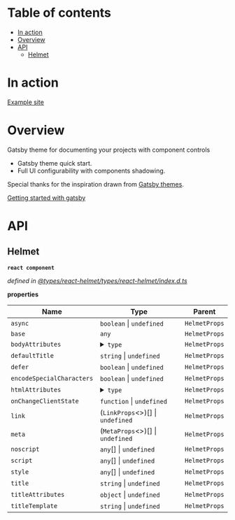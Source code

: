 # Table of contents

-   [In action](#in-action)
-   [Overview](#overview)
-   [API](#api)
    -   [Helmet](#helmet)

# In action

[Example site](https://components-storybook-6-no-docs.netlify.app/?path=/docs-test/components-actioncontainer--overview)

# Overview

Gatsby theme for documenting your projects with component controls

-   Gatsby theme quick start.
-   Full UI configurability with components shadowing.

Special thanks for the inspiration drawn from [Gatsby themes](https://github.com/LekoArts/gatsby-themes).

[Getting started with gatsby](https://component-controls.com/tutorial/getting-started/gatsby)

# API

<api-readme  />

<!-- START-API-README -->

## Helmet

**`react component`**

_defined in [@types/react-helmet/types/react-helmet/index.d.ts](https://github.com/DefinitelyTyped/DefinitelyTyped/tree/master/types/react-helmet/index.d.ts)_

**properties**

| Name                      | Type                                                                                                                                                                                                                                                                                                                                                                                                                                                                                                                                                                                                                                                                                                                                                                                                                                                                                                                                                                                                                                                                                                                                                                                                                                                                                                                                                                                                                                                                                                                                                                                                                                                                                                                                                                                                                                                                                                                                                                                                                                                                                                                                                                                                                                                                                                                                                                                                                                                                                                                                                                                                                                                                                                                                                                                                                                                                                                                                                                                                                                                                                                                                                                                                                                                                                                                                                                                                                                                                                                                                                                                                                                                                                                                                                                                                                                                                                                                                                                                                                                                                                                                                                                                                                                                                                                                                                                                                                                                                                                                                                                                                                                                                                                                                                                                                                                                                                                                                                                                                                                                                                                                                                                                                                                                                                                                                                                                                                                                                                                                                                                                                                                                                                                                                                                                                                                                                                                                                                                                                                                                                                                                                                                                                                                                                                                                                                                                                                                                                                                                                                                                                                                                                                                                                                                                                                                                                                                                                                                                                                                                                                                                                                                                                                                                                                                                                                                                                                                                                                                                                                                                                                                                                                                                                                                                                                                                                                                                                                                                                                                                                                                                                                                                                                                                                                                                                                                                                                                                                                                                                                                                                                                                                                                                                                                                                                                                                                                                                                                                                                                                                                                                                                                                                                                                                                                                                                                                                                                                                                                                                                                                                                                                                                                                                                                                                                                                                                                                                                                                                                                                                                                                                                                                                                                                                                                                                                                                                                                                                                                                                                                                                                                                                                                                                                                                                                                                                                                                                                                                                                                                                                                                                                                                                                                                                                                                                                                                                                                                                                                                                                                                                                                                                                                                                                                                                                                                                                                                                                                                                                                                                                                                                                                                                                                                                                                                                                                                                                                                                                                                                                                                                                                                                                                                                                                                                                                                                                                                                                                                                                                                                                                                                                                                                                                                                                                                                                                                                                                                                                                                                                                                                                                                                                                                                                                                                                                                                                                                                                                                                                                                                                                                                                                                                                                                                                                                                                                                                                                                                                                                                                                                                                                                                                                                                                                                                                                                                                                                                                                                                                                                                                                                                                                                                                                                                                                 | Parent        |
| ------------------------- | ---------------------------------------------------------------------------------------------------------------------------------------------------------------------------------------------------------------------------------------------------------------------------------------------------------------------------------------------------------------------------------------------------------------------------------------------------------------------------------------------------------------------------------------------------------------------------------------------------------------------------------------------------------------------------------------------------------------------------------------------------------------------------------------------------------------------------------------------------------------------------------------------------------------------------------------------------------------------------------------------------------------------------------------------------------------------------------------------------------------------------------------------------------------------------------------------------------------------------------------------------------------------------------------------------------------------------------------------------------------------------------------------------------------------------------------------------------------------------------------------------------------------------------------------------------------------------------------------------------------------------------------------------------------------------------------------------------------------------------------------------------------------------------------------------------------------------------------------------------------------------------------------------------------------------------------------------------------------------------------------------------------------------------------------------------------------------------------------------------------------------------------------------------------------------------------------------------------------------------------------------------------------------------------------------------------------------------------------------------------------------------------------------------------------------------------------------------------------------------------------------------------------------------------------------------------------------------------------------------------------------------------------------------------------------------------------------------------------------------------------------------------------------------------------------------------------------------------------------------------------------------------------------------------------------------------------------------------------------------------------------------------------------------------------------------------------------------------------------------------------------------------------------------------------------------------------------------------------------------------------------------------------------------------------------------------------------------------------------------------------------------------------------------------------------------------------------------------------------------------------------------------------------------------------------------------------------------------------------------------------------------------------------------------------------------------------------------------------------------------------------------------------------------------------------------------------------------------------------------------------------------------------------------------------------------------------------------------------------------------------------------------------------------------------------------------------------------------------------------------------------------------------------------------------------------------------------------------------------------------------------------------------------------------------------------------------------------------------------------------------------------------------------------------------------------------------------------------------------------------------------------------------------------------------------------------------------------------------------------------------------------------------------------------------------------------------------------------------------------------------------------------------------------------------------------------------------------------------------------------------------------------------------------------------------------------------------------------------------------------------------------------------------------------------------------------------------------------------------------------------------------------------------------------------------------------------------------------------------------------------------------------------------------------------------------------------------------------------------------------------------------------------------------------------------------------------------------------------------------------------------------------------------------------------------------------------------------------------------------------------------------------------------------------------------------------------------------------------------------------------------------------------------------------------------------------------------------------------------------------------------------------------------------------------------------------------------------------------------------------------------------------------------------------------------------------------------------------------------------------------------------------------------------------------------------------------------------------------------------------------------------------------------------------------------------------------------------------------------------------------------------------------------------------------------------------------------------------------------------------------------------------------------------------------------------------------------------------------------------------------------------------------------------------------------------------------------------------------------------------------------------------------------------------------------------------------------------------------------------------------------------------------------------------------------------------------------------------------------------------------------------------------------------------------------------------------------------------------------------------------------------------------------------------------------------------------------------------------------------------------------------------------------------------------------------------------------------------------------------------------------------------------------------------------------------------------------------------------------------------------------------------------------------------------------------------------------------------------------------------------------------------------------------------------------------------------------------------------------------------------------------------------------------------------------------------------------------------------------------------------------------------------------------------------------------------------------------------------------------------------------------------------------------------------------------------------------------------------------------------------------------------------------------------------------------------------------------------------------------------------------------------------------------------------------------------------------------------------------------------------------------------------------------------------------------------------------------------------------------------------------------------------------------------------------------------------------------------------------------------------------------------------------------------------------------------------------------------------------------------------------------------------------------------------------------------------------------------------------------------------------------------------------------------------------------------------------------------------------------------------------------------------------------------------------------------------------------------------------------------------------------------------------------------------------------------------------------------------------------------------------------------------------------------------------------------------------------------------------------------------------------------------------------------------------------------------------------------------------------------------------------------------------------------------------------------------------------------------------------------------------------------------------------------------------------------------------------------------------------------------------------------------------------------------------------------------------------------------------------------------------------------------------------------------------------------------------------------------------------------------------------------------------------------------------------------------------------------------------------------------------------------------------------------------------------------------------------------------------------------------------------------------------------------------------------------------------------------------------------------------------------------------------------------------------------------------------------------------------------------------------------------------------------------------------------------------------------------------------------------------------------------------------------------------------------------------------------------------------------------------------------------------------------------------------------------------------------------------------------------------------------------------------------------------------------------------------------------------------------------------------------------------------------------------------------------------------------------------------------------------------------------------------------------------------------------------------------------------------------------------------------------------------------------------------------------------------------------------------------------------------------------------------------------------------------------------------------------------------------------------------------------------------------------------------------------------------------------------------------------------------------------------------------------------------------------------------------------------------------------------------------------------------------------------------------------------------------------------------------------------------------------------------------------------------------------------------------------------------------------------------------------------------------------------------------------------------------------------------------------------------------------------------------------------------------------------------------------------------------------------------------------------------------------------------------------------------------------------------------------------------------------------------------------------------------------------------------------------------------------------------------------------------------------------------------------------------------------------------------------------------------------------------------------------------------------------------------------------------------------------------------------------------------------------------------------------------------------------------------------------------------------------------------------------------------------------------------------------------------------------------------------------------------------------------------------------------------------------------------------------------------------------------------------------------------------------------------------------------------------------------------------------------------------------------------------------------------------------------------------------------------------------------------------------------------------------------------------------------------------------------------------------------------------------------------------------------------------------------------------------------------------------------------------------------------------------------------------------------------------------------------------------------------------------------------------------------------------------------------------------------------------------------------------------------------------------------------------------------------------------------------------------------------------------------------------------------------------------------------------------------------------------------------------------------------------------------------------------------------------------------------------------------------------------------------------------------------------------------------------------------------------------------------------------------------------------------------------------------------------------------------------------------------------------------------------------------------------------------------------------------------------------------------------------------------------------------------------------------------------------------------------------------------------------------------------------------------------------------------------------------------------------------------------------------------------------------------------------------------------------------------------------------------------------------------------------------------------------------------------------------------------------------------------------------------------------------------------------------------------------------------------------------------------------------- | ------------- |
| `async`                   | `boolean` \| `undefined`                                                                                                                                                                                                                                                                                                                                                                                                                                                                                                                                                                                                                                                                                                                                                                                                                                                                                                                                                                                                                                                                                                                                                                                                                                                                                                                                                                                                                                                                                                                                                                                                                                                                                                                                                                                                                                                                                                                                                                                                                                                                                                                                                                                                                                                                                                                                                                                                                                                                                                                                                                                                                                                                                                                                                                                                                                                                                                                                                                                                                                                                                                                                                                                                                                                                                                                                                                                                                                                                                                                                                                                                                                                                                                                                                                                                                                                                                                                                                                                                                                                                                                                                                                                                                                                                                                                                                                                                                                                                                                                                                                                                                                                                                                                                                                                                                                                                                                                                                                                                                                                                                                                                                                                                                                                                                                                                                                                                                                                                                                                                                                                                                                                                                                                                                                                                                                                                                                                                                                                                                                                                                                                                                                                                                                                                                                                                                                                                                                                                                                                                                                                                                                                                                                                                                                                                                                                                                                                                                                                                                                                                                                                                                                                                                                                                                                                                                                                                                                                                                                                                                                                                                                                                                                                                                                                                                                                                                                                                                                                                                                                                                                                                                                                                                                                                                                                                                                                                                                                                                                                                                                                                                                                                                                                                                                                                                                                                                                                                                                                                                                                                                                                                                                                                                                                                                                                                                                                                                                                                                                                                                                                                                                                                                                                                                                                                                                                                                                                                                                                                                                                                                                                                                                                                                                                                                                                                                                                                                                                                                                                                                                                                                                                                                                                                                                                                                                                                                                                                                                                                                                                                                                                                                                                                                                                                                                                                                                                                                                                                                                                                                                                                                                                                                                                                                                                                                                                                                                                                                                                                                                                                                                                                                                                                                                                                                                                                                                                                                                                                                                                                                                                                                                                                                                                                                                                                                                                                                                                                                                                                                                                                                                                                                                                                                                                                                                                                                                                                                                                                                                                                                                                                                                                                                                                                                                                                                                                                                                                                                                                                                                                                                                                                                                                                                                                                                                                                                                                                                                                                                                                                                                                                                                                                                                                                                                                                                                                                                                                                                                                                                                                                                                                                                                                                                                                                             | `HelmetProps` |
| `base`                    | `any`                                                                                                                                                                                                                                                                                                                                                                                                                                                                                                                                                                                                                                                                                                                                                                                                                                                                                                                                                                                                                                                                                                                                                                                                                                                                                                                                                                                                                                                                                                                                                                                                                                                                                                                                                                                                                                                                                                                                                                                                                                                                                                                                                                                                                                                                                                                                                                                                                                                                                                                                                                                                                                                                                                                                                                                                                                                                                                                                                                                                                                                                                                                                                                                                                                                                                                                                                                                                                                                                                                                                                                                                                                                                                                                                                                                                                                                                                                                                                                                                                                                                                                                                                                                                                                                                                                                                                                                                                                                                                                                                                                                                                                                                                                                                                                                                                                                                                                                                                                                                                                                                                                                                                                                                                                                                                                                                                                                                                                                                                                                                                                                                                                                                                                                                                                                                                                                                                                                                                                                                                                                                                                                                                                                                                                                                                                                                                                                                                                                                                                                                                                                                                                                                                                                                                                                                                                                                                                                                                                                                                                                                                                                                                                                                                                                                                                                                                                                                                                                                                                                                                                                                                                                                                                                                                                                                                                                                                                                                                                                                                                                                                                                                                                                                                                                                                                                                                                                                                                                                                                                                                                                                                                                                                                                                                                                                                                                                                                                                                                                                                                                                                                                                                                                                                                                                                                                                                                                                                                                                                                                                                                                                                                                                                                                                                                                                                                                                                                                                                                                                                                                                                                                                                                                                                                                                                                                                                                                                                                                                                                                                                                                                                                                                                                                                                                                                                                                                                                                                                                                                                                                                                                                                                                                                                                                                                                                                                                                                                                                                                                                                                                                                                                                                                                                                                                                                                                                                                                                                                                                                                                                                                                                                                                                                                                                                                                                                                                                                                                                                                                                                                                                                                                                                                                                                                                                                                                                                                                                                                                                                                                                                                                                                                                                                                                                                                                                                                                                                                                                                                                                                                                                                                                                                                                                                                                                                                                                                                                                                                                                                                                                                                                                                                                                                                                                                                                                                                                                                                                                                                                                                                                                                                                                                                                                                                                                                                                                                                                                                                                                                                                                                                                                                                                                                                                                                                                | `HelmetProps` |
| `bodyAttributes`          | <details><summary>`type`</summary><blockquote>`ref`: `LegacyRef` \| `undefined`<br />`key`: `Key` \| `null` \| `undefined`<br />`defaultChecked`: `boolean` \| `undefined`<br />`defaultValue`: `string` \| `number` \| `ReadonlyArray`&lt;`string`> \| `undefined`<br />`suppressContentEditableWarning`: `boolean` \| `undefined`<br />`suppressHydrationWarning`: `boolean` \| `undefined`<br />`accessKey`: `string` \| `undefined`<br />`className`: `string` \| `undefined`<br />`contentEditable`: `Booleanish` \| `"inherit"` \| `undefined`<br />`contextMenu`: `string` \| `undefined`<br />`dir`: `string` \| `undefined`<br />`draggable`: `Booleanish` \| `undefined`<br />`hidden`: `boolean` \| `undefined`<br />`id`: `string` \| `undefined`<br />`lang`: `string` \| `undefined`<br />`placeholder`: `string` \| `undefined`<br />`slot`: `string` \| `undefined`<br />`spellCheck`: `Booleanish` \| `undefined`<br />`style`: `CSSProperties` \| `undefined`<br />`tabIndex`: `number` \| `undefined`<br />`title`: `string` \| `undefined`<br />`translate`: `"yes"` \| `"no"` \| `undefined`<br />`radioGroup`: `string` \| `undefined`<br />`role`: `AriaRole` \| `undefined`<br />`about`: `string` \| `undefined`<br />`datatype`: `string` \| `undefined`<br />`inlist`: `any`<br />`prefix`: `string` \| `undefined`<br />`property`: `string` \| `undefined`<br />`resource`: `string` \| `undefined`<br />`typeof`: `string` \| `undefined`<br />`vocab`: `string` \| `undefined`<br />`autoCapitalize`: `string` \| `undefined`<br />`autoCorrect`: `string` \| `undefined`<br />`autoSave`: `string` \| `undefined`<br />`color`: `string` \| `undefined`<br />`itemProp`: `string` \| `undefined`<br />`itemScope`: `boolean` \| `undefined`<br />`itemType`: `string` \| `undefined`<br />`itemID`: `string` \| `undefined`<br />`itemRef`: `string` \| `undefined`<br />`results`: `number` \| `undefined`<br />`security`: `string` \| `undefined`<br />`unselectable`: `"on"` \| `"off"` \| `undefined`<br />`inputMode`: `"none"` \| `"text"` \| `"tel"` \| `"url"` \| `"email"` \| `"numeric"` \| `"decimal"` \| `"search"` \| `undefined`<br />`is`: `string` \| `undefined`<br />`aria-activedescendant`: `string` \| `undefined`<br />`aria-atomic`: `Booleanish` \| `undefined`<br />`aria-autocomplete`: `"none"` \| `"inline"` \| `"list"` \| `"both"` \| `undefined`<br />`aria-busy`: `Booleanish` \| `undefined`<br />`aria-checked`: `boolean` \| `"false"` \| `"mixed"` \| `"true"` \| `undefined`<br />`aria-colcount`: `number` \| `undefined`<br />`aria-colindex`: `number` \| `undefined`<br />`aria-colspan`: `number` \| `undefined`<br />`aria-controls`: `string` \| `undefined`<br />`aria-current`: `boolean` \| `"false"` \| `"true"` \| `"page"` \| `"step"` \| `"location"` \| `"date"` \| `"time"` \| `undefined`<br />`aria-describedby`: `string` \| `undefined`<br />`aria-details`: `string` \| `undefined`<br />`aria-disabled`: `Booleanish` \| `undefined`<br />`aria-dropeffect`: `"none"` \| `"copy"` \| `"execute"` \| `"link"` \| `"move"` \| `"popup"` \| `undefined`<br />`aria-errormessage`: `string` \| `undefined`<br />`aria-expanded`: `Booleanish` \| `undefined`<br />`aria-flowto`: `string` \| `undefined`<br />`aria-grabbed`: `Booleanish` \| `undefined`<br />`aria-haspopup`: `boolean` \| `"false"` \| `"true"` \| `"menu"` \| `"listbox"` \| `"tree"` \| `"grid"` \| `"dialog"` \| `undefined`<br />`aria-hidden`: `Booleanish` \| `undefined`<br />`aria-invalid`: `boolean` \| `"false"` \| `"true"` \| `"grammar"` \| `"spelling"` \| `undefined`<br />`aria-keyshortcuts`: `string` \| `undefined`<br />`aria-label`: `string` \| `undefined`<br />`aria-labelledby`: `string` \| `undefined`<br />`aria-level`: `number` \| `undefined`<br />`aria-live`: `"off"` \| `"assertive"` \| `"polite"` \| `undefined`<br />`aria-modal`: `Booleanish` \| `undefined`<br />`aria-multiline`: `Booleanish` \| `undefined`<br />`aria-multiselectable`: `Booleanish` \| `undefined`<br />`aria-orientation`: `"horizontal"` \| `"vertical"` \| `undefined`<br />`aria-owns`: `string` \| `undefined`<br />`aria-placeholder`: `string` \| `undefined`<br />`aria-posinset`: `number` \| `undefined`<br />`aria-pressed`: `boolean` \| `"false"` \| `"mixed"` \| `"true"` \| `undefined`<br />`aria-readonly`: `Booleanish` \| `undefined`<br />`aria-relevant`: `"additions"` \| `"additions removals"` \| `"additions text"` \| `"all"` \| `"removals"` \| `"removals additions"` \| `"removals text"` \| `"text"` \| `"text additions"` \| `"text removals"` \| `undefined`<br />`aria-required`: `Booleanish` \| `undefined`<br />`aria-roledescription`: `string` \| `undefined`<br />`aria-rowcount`: `number` \| `undefined`<br />`aria-rowindex`: `number` \| `undefined`<br />`aria-rowspan`: `number` \| `undefined`<br />`aria-selected`: `Booleanish` \| `undefined`<br />`aria-setsize`: `number` \| `undefined`<br />`aria-sort`: `"none"` \| `"ascending"` \| `"descending"` \| `"other"` \| `undefined`<br />`aria-valuemax`: `number` \| `undefined`<br />`aria-valuemin`: `number` \| `undefined`<br />`aria-valuenow`: `number` \| `undefined`<br />`aria-valuetext`: `string` \| `undefined`<br />`children`: `ReactNode` \| `undefined`<br />`dangerouslySetInnerHTML`: `type` \| `undefined`<br />`onCopy`: `ClipboardEventHandler` \| `undefined`<br />`onCopyCapture`: `ClipboardEventHandler` \| `undefined`<br />`onCut`: `ClipboardEventHandler` \| `undefined`<br />`onCutCapture`: `ClipboardEventHandler` \| `undefined`<br />`onPaste`: `ClipboardEventHandler` \| `undefined`<br />`onPasteCapture`: `ClipboardEventHandler` \| `undefined`<br />`onCompositionEnd`: `CompositionEventHandler` \| `undefined`<br />`onCompositionEndCapture`: `CompositionEventHandler` \| `undefined`<br />`onCompositionStart`: `CompositionEventHandler` \| `undefined`<br />`onCompositionStartCapture`: `CompositionEventHandler` \| `undefined`<br />`onCompositionUpdate`: `CompositionEventHandler` \| `undefined`<br />`onCompositionUpdateCapture`: `CompositionEventHandler` \| `undefined`<br />`onFocus`: `FocusEventHandler` \| `undefined`<br />`onFocusCapture`: `FocusEventHandler` \| `undefined`<br />`onBlur`: `FocusEventHandler` \| `undefined`<br />`onBlurCapture`: `FocusEventHandler` \| `undefined`<br />`onChange`: `FormEventHandler` \| `undefined`<br />`onChangeCapture`: `FormEventHandler` \| `undefined`<br />`onBeforeInput`: `FormEventHandler` \| `undefined`<br />`onBeforeInputCapture`: `FormEventHandler` \| `undefined`<br />`onInput`: `FormEventHandler` \| `undefined`<br />`onInputCapture`: `FormEventHandler` \| `undefined`<br />`onReset`: `FormEventHandler` \| `undefined`<br />`onResetCapture`: `FormEventHandler` \| `undefined`<br />`onSubmit`: `FormEventHandler` \| `undefined`<br />`onSubmitCapture`: `FormEventHandler` \| `undefined`<br />`onInvalid`: `FormEventHandler` \| `undefined`<br />`onInvalidCapture`: `FormEventHandler` \| `undefined`<br />`onLoad`: `ReactEventHandler` \| `undefined`<br />`onLoadCapture`: `ReactEventHandler` \| `undefined`<br />`onError`: `ReactEventHandler` \| `undefined`<br />`onErrorCapture`: `ReactEventHandler` \| `undefined`<br />`onKeyDown`: `KeyboardEventHandler` \| `undefined`<br />`onKeyDownCapture`: `KeyboardEventHandler` \| `undefined`<br />`onKeyPress`: `KeyboardEventHandler` \| `undefined`<br />`onKeyPressCapture`: `KeyboardEventHandler` \| `undefined`<br />`onKeyUp`: `KeyboardEventHandler` \| `undefined`<br />`onKeyUpCapture`: `KeyboardEventHandler` \| `undefined`<br />`onAbort`: `ReactEventHandler` \| `undefined`<br />`onAbortCapture`: `ReactEventHandler` \| `undefined`<br />`onCanPlay`: `ReactEventHandler` \| `undefined`<br />`onCanPlayCapture`: `ReactEventHandler` \| `undefined`<br />`onCanPlayThrough`: `ReactEventHandler` \| `undefined`<br />`onCanPlayThroughCapture`: `ReactEventHandler` \| `undefined`<br />`onDurationChange`: `ReactEventHandler` \| `undefined`<br />`onDurationChangeCapture`: `ReactEventHandler` \| `undefined`<br />`onEmptied`: `ReactEventHandler` \| `undefined`<br />`onEmptiedCapture`: `ReactEventHandler` \| `undefined`<br />`onEncrypted`: `ReactEventHandler` \| `undefined`<br />`onEncryptedCapture`: `ReactEventHandler` \| `undefined`<br />`onEnded`: `ReactEventHandler` \| `undefined`<br />`onEndedCapture`: `ReactEventHandler` \| `undefined`<br />`onLoadedData`: `ReactEventHandler` \| `undefined`<br />`onLoadedDataCapture`: `ReactEventHandler` \| `undefined`<br />`onLoadedMetadata`: `ReactEventHandler` \| `undefined`<br />`onLoadedMetadataCapture`: `ReactEventHandler` \| `undefined`<br />`onLoadStart`: `ReactEventHandler` \| `undefined`<br />`onLoadStartCapture`: `ReactEventHandler` \| `undefined`<br />`onPause`: `ReactEventHandler` \| `undefined`<br />`onPauseCapture`: `ReactEventHandler` \| `undefined`<br />`onPlay`: `ReactEventHandler` \| `undefined`<br />`onPlayCapture`: `ReactEventHandler` \| `undefined`<br />`onPlaying`: `ReactEventHandler` \| `undefined`<br />`onPlayingCapture`: `ReactEventHandler` \| `undefined`<br />`onProgress`: `ReactEventHandler` \| `undefined`<br />`onProgressCapture`: `ReactEventHandler` \| `undefined`<br />`onRateChange`: `ReactEventHandler` \| `undefined`<br />`onRateChangeCapture`: `ReactEventHandler` \| `undefined`<br />`onSeeked`: `ReactEventHandler` \| `undefined`<br />`onSeekedCapture`: `ReactEventHandler` \| `undefined`<br />`onSeeking`: `ReactEventHandler` \| `undefined`<br />`onSeekingCapture`: `ReactEventHandler` \| `undefined`<br />`onStalled`: `ReactEventHandler` \| `undefined`<br />`onStalledCapture`: `ReactEventHandler` \| `undefined`<br />`onSuspend`: `ReactEventHandler` \| `undefined`<br />`onSuspendCapture`: `ReactEventHandler` \| `undefined`<br />`onTimeUpdate`: `ReactEventHandler` \| `undefined`<br />`onTimeUpdateCapture`: `ReactEventHandler` \| `undefined`<br />`onVolumeChange`: `ReactEventHandler` \| `undefined`<br />`onVolumeChangeCapture`: `ReactEventHandler` \| `undefined`<br />`onWaiting`: `ReactEventHandler` \| `undefined`<br />`onWaitingCapture`: `ReactEventHandler` \| `undefined`<br />`onAuxClick`: `MouseEventHandler` \| `undefined`<br />`onAuxClickCapture`: `MouseEventHandler` \| `undefined`<br />`onClick`: `MouseEventHandler` \| `undefined`<br />`onClickCapture`: `MouseEventHandler` \| `undefined`<br />`onContextMenu`: `MouseEventHandler` \| `undefined`<br />`onContextMenuCapture`: `MouseEventHandler` \| `undefined`<br />`onDoubleClick`: `MouseEventHandler` \| `undefined`<br />`onDoubleClickCapture`: `MouseEventHandler` \| `undefined`<br />`onDrag`: `DragEventHandler` \| `undefined`<br />`onDragCapture`: `DragEventHandler` \| `undefined`<br />`onDragEnd`: `DragEventHandler` \| `undefined`<br />`onDragEndCapture`: `DragEventHandler` \| `undefined`<br />`onDragEnter`: `DragEventHandler` \| `undefined`<br />`onDragEnterCapture`: `DragEventHandler` \| `undefined`<br />`onDragExit`: `DragEventHandler` \| `undefined`<br />`onDragExitCapture`: `DragEventHandler` \| `undefined`<br />`onDragLeave`: `DragEventHandler` \| `undefined`<br />`onDragLeaveCapture`: `DragEventHandler` \| `undefined`<br />`onDragOver`: `DragEventHandler` \| `undefined`<br />`onDragOverCapture`: `DragEventHandler` \| `undefined`<br />`onDragStart`: `DragEventHandler` \| `undefined`<br />`onDragStartCapture`: `DragEventHandler` \| `undefined`<br />`onDrop`: `DragEventHandler` \| `undefined`<br />`onDropCapture`: `DragEventHandler` \| `undefined`<br />`onMouseDown`: `MouseEventHandler` \| `undefined`<br />`onMouseDownCapture`: `MouseEventHandler` \| `undefined`<br />`onMouseEnter`: `MouseEventHandler` \| `undefined`<br />`onMouseLeave`: `MouseEventHandler` \| `undefined`<br />`onMouseMove`: `MouseEventHandler` \| `undefined`<br />`onMouseMoveCapture`: `MouseEventHandler` \| `undefined`<br />`onMouseOut`: `MouseEventHandler` \| `undefined`<br />`onMouseOutCapture`: `MouseEventHandler` \| `undefined`<br />`onMouseOver`: `MouseEventHandler` \| `undefined`<br />`onMouseOverCapture`: `MouseEventHandler` \| `undefined`<br />`onMouseUp`: `MouseEventHandler` \| `undefined`<br />`onMouseUpCapture`: `MouseEventHandler` \| `undefined`<br />`onSelect`: `ReactEventHandler` \| `undefined`<br />`onSelectCapture`: `ReactEventHandler` \| `undefined`<br />`onTouchCancel`: `TouchEventHandler` \| `undefined`<br />`onTouchCancelCapture`: `TouchEventHandler` \| `undefined`<br />`onTouchEnd`: `TouchEventHandler` \| `undefined`<br />`onTouchEndCapture`: `TouchEventHandler` \| `undefined`<br />`onTouchMove`: `TouchEventHandler` \| `undefined`<br />`onTouchMoveCapture`: `TouchEventHandler` \| `undefined`<br />`onTouchStart`: `TouchEventHandler` \| `undefined`<br />`onTouchStartCapture`: `TouchEventHandler` \| `undefined`<br />`onPointerDown`: `PointerEventHandler` \| `undefined`<br />`onPointerDownCapture`: `PointerEventHandler` \| `undefined`<br />`onPointerMove`: `PointerEventHandler` \| `undefined`<br />`onPointerMoveCapture`: `PointerEventHandler` \| `undefined`<br />`onPointerUp`: `PointerEventHandler` \| `undefined`<br />`onPointerUpCapture`: `PointerEventHandler` \| `undefined`<br />`onPointerCancel`: `PointerEventHandler` \| `undefined`<br />`onPointerCancelCapture`: `PointerEventHandler` \| `undefined`<br />`onPointerEnter`: `PointerEventHandler` \| `undefined`<br />`onPointerEnterCapture`: `PointerEventHandler` \| `undefined`<br />`onPointerLeave`: `PointerEventHandler` \| `undefined`<br />`onPointerLeaveCapture`: `PointerEventHandler` \| `undefined`<br />`onPointerOver`: `PointerEventHandler` \| `undefined`<br />`onPointerOverCapture`: `PointerEventHandler` \| `undefined`<br />`onPointerOut`: `PointerEventHandler` \| `undefined`<br />`onPointerOutCapture`: `PointerEventHandler` \| `undefined`<br />`onGotPointerCapture`: `PointerEventHandler` \| `undefined`<br />`onGotPointerCaptureCapture`: `PointerEventHandler` \| `undefined`<br />`onLostPointerCapture`: `PointerEventHandler` \| `undefined`<br />`onLostPointerCaptureCapture`: `PointerEventHandler` \| `undefined`<br />`onScroll`: `UIEventHandler` \| `undefined`<br />`onScrollCapture`: `UIEventHandler` \| `undefined`<br />`onWheel`: `WheelEventHandler` \| `undefined`<br />`onWheelCapture`: `WheelEventHandler` \| `undefined`<br />`onAnimationStart`: `AnimationEventHandler` \| `undefined`<br />`onAnimationStartCapture`: `AnimationEventHandler` \| `undefined`<br />`onAnimationEnd`: `AnimationEventHandler` \| `undefined`<br />`onAnimationEndCapture`: `AnimationEventHandler` \| `undefined`<br />`onAnimationIteration`: `AnimationEventHandler` \| `undefined`<br />`onAnimationIterationCapture`: `AnimationEventHandler` \| `undefined`<br />`onTransitionEnd`: `TransitionEventHandler` \| `undefined`<br />`onTransitionEndCapture`: `TransitionEventHandler` \| `undefined`</blockquote></details>                                          | `HelmetProps` |
| `defaultTitle`            | `string` \| `undefined`                                                                                                                                                                                                                                                                                                                                                                                                                                                                                                                                                                                                                                                                                                                                                                                                                                                                                                                                                                                                                                                                                                                                                                                                                                                                                                                                                                                                                                                                                                                                                                                                                                                                                                                                                                                                                                                                                                                                                                                                                                                                                                                                                                                                                                                                                                                                                                                                                                                                                                                                                                                                                                                                                                                                                                                                                                                                                                                                                                                                                                                                                                                                                                                                                                                                                                                                                                                                                                                                                                                                                                                                                                                                                                                                                                                                                                                                                                                                                                                                                                                                                                                                                                                                                                                                                                                                                                                                                                                                                                                                                                                                                                                                                                                                                                                                                                                                                                                                                                                                                                                                                                                                                                                                                                                                                                                                                                                                                                                                                                                                                                                                                                                                                                                                                                                                                                                                                                                                                                                                                                                                                                                                                                                                                                                                                                                                                                                                                                                                                                                                                                                                                                                                                                                                                                                                                                                                                                                                                                                                                                                                                                                                                                                                                                                                                                                                                                                                                                                                                                                                                                                                                                                                                                                                                                                                                                                                                                                                                                                                                                                                                                                                                                                                                                                                                                                                                                                                                                                                                                                                                                                                                                                                                                                                                                                                                                                                                                                                                                                                                                                                                                                                                                                                                                                                                                                                                                                                                                                                                                                                                                                                                                                                                                                                                                                                                                                                                                                                                                                                                                                                                                                                                                                                                                                                                                                                                                                                                                                                                                                                                                                                                                                                                                                                                                                                                                                                                                                                                                                                                                                                                                                                                                                                                                                                                                                                                                                                                                                                                                                                                                                                                                                                                                                                                                                                                                                                                                                                                                                                                                                                                                                                                                                                                                                                                                                                                                                                                                                                                                                                                                                                                                                                                                                                                                                                                                                                                                                                                                                                                                                                                                                                                                                                                                                                                                                                                                                                                                                                                                                                                                                                                                                                                                                                                                                                                                                                                                                                                                                                                                                                                                                                                                                                                                                                                                                                                                                                                                                                                                                                                                                                                                                                                                                                                                                                                                                                                                                                                                                                                                                                                                                                                                                                                                                                              | `HelmetProps` |
| `defer`                   | `boolean` \| `undefined`                                                                                                                                                                                                                                                                                                                                                                                                                                                                                                                                                                                                                                                                                                                                                                                                                                                                                                                                                                                                                                                                                                                                                                                                                                                                                                                                                                                                                                                                                                                                                                                                                                                                                                                                                                                                                                                                                                                                                                                                                                                                                                                                                                                                                                                                                                                                                                                                                                                                                                                                                                                                                                                                                                                                                                                                                                                                                                                                                                                                                                                                                                                                                                                                                                                                                                                                                                                                                                                                                                                                                                                                                                                                                                                                                                                                                                                                                                                                                                                                                                                                                                                                                                                                                                                                                                                                                                                                                                                                                                                                                                                                                                                                                                                                                                                                                                                                                                                                                                                                                                                                                                                                                                                                                                                                                                                                                                                                                                                                                                                                                                                                                                                                                                                                                                                                                                                                                                                                                                                                                                                                                                                                                                                                                                                                                                                                                                                                                                                                                                                                                                                                                                                                                                                                                                                                                                                                                                                                                                                                                                                                                                                                                                                                                                                                                                                                                                                                                                                                                                                                                                                                                                                                                                                                                                                                                                                                                                                                                                                                                                                                                                                                                                                                                                                                                                                                                                                                                                                                                                                                                                                                                                                                                                                                                                                                                                                                                                                                                                                                                                                                                                                                                                                                                                                                                                                                                                                                                                                                                                                                                                                                                                                                                                                                                                                                                                                                                                                                                                                                                                                                                                                                                                                                                                                                                                                                                                                                                                                                                                                                                                                                                                                                                                                                                                                                                                                                                                                                                                                                                                                                                                                                                                                                                                                                                                                                                                                                                                                                                                                                                                                                                                                                                                                                                                                                                                                                                                                                                                                                                                                                                                                                                                                                                                                                                                                                                                                                                                                                                                                                                                                                                                                                                                                                                                                                                                                                                                                                                                                                                                                                                                                                                                                                                                                                                                                                                                                                                                                                                                                                                                                                                                                                                                                                                                                                                                                                                                                                                                                                                                                                                                                                                                                                                                                                                                                                                                                                                                                                                                                                                                                                                                                                                                                                                                                                                                                                                                                                                                                                                                                                                                                                                                                                                                                                             | `HelmetProps` |
| `encodeSpecialCharacters` | `boolean` \| `undefined`                                                                                                                                                                                                                                                                                                                                                                                                                                                                                                                                                                                                                                                                                                                                                                                                                                                                                                                                                                                                                                                                                                                                                                                                                                                                                                                                                                                                                                                                                                                                                                                                                                                                                                                                                                                                                                                                                                                                                                                                                                                                                                                                                                                                                                                                                                                                                                                                                                                                                                                                                                                                                                                                                                                                                                                                                                                                                                                                                                                                                                                                                                                                                                                                                                                                                                                                                                                                                                                                                                                                                                                                                                                                                                                                                                                                                                                                                                                                                                                                                                                                                                                                                                                                                                                                                                                                                                                                                                                                                                                                                                                                                                                                                                                                                                                                                                                                                                                                                                                                                                                                                                                                                                                                                                                                                                                                                                                                                                                                                                                                                                                                                                                                                                                                                                                                                                                                                                                                                                                                                                                                                                                                                                                                                                                                                                                                                                                                                                                                                                                                                                                                                                                                                                                                                                                                                                                                                                                                                                                                                                                                                                                                                                                                                                                                                                                                                                                                                                                                                                                                                                                                                                                                                                                                                                                                                                                                                                                                                                                                                                                                                                                                                                                                                                                                                                                                                                                                                                                                                                                                                                                                                                                                                                                                                                                                                                                                                                                                                                                                                                                                                                                                                                                                                                                                                                                                                                                                                                                                                                                                                                                                                                                                                                                                                                                                                                                                                                                                                                                                                                                                                                                                                                                                                                                                                                                                                                                                                                                                                                                                                                                                                                                                                                                                                                                                                                                                                                                                                                                                                                                                                                                                                                                                                                                                                                                                                                                                                                                                                                                                                                                                                                                                                                                                                                                                                                                                                                                                                                                                                                                                                                                                                                                                                                                                                                                                                                                                                                                                                                                                                                                                                                                                                                                                                                                                                                                                                                                                                                                                                                                                                                                                                                                                                                                                                                                                                                                                                                                                                                                                                                                                                                                                                                                                                                                                                                                                                                                                                                                                                                                                                                                                                                                                                                                                                                                                                                                                                                                                                                                                                                                                                                                                                                                                                                                                                                                                                                                                                                                                                                                                                                                                                                                                                                                                             | `HelmetProps` |
| `htmlAttributes`          | <details><summary>`type`</summary><blockquote>`ref`: `LegacyRef` \| `undefined`<br />`key`: `Key` \| `null` \| `undefined`<br />`manifest`: `string` \| `undefined`<br />`defaultChecked`: `boolean` \| `undefined`<br />`defaultValue`: `string` \| `number` \| `ReadonlyArray`&lt;`string`> \| `undefined`<br />`suppressContentEditableWarning`: `boolean` \| `undefined`<br />`suppressHydrationWarning`: `boolean` \| `undefined`<br />`accessKey`: `string` \| `undefined`<br />`className`: `string` \| `undefined`<br />`contentEditable`: `Booleanish` \| `"inherit"` \| `undefined`<br />`contextMenu`: `string` \| `undefined`<br />`dir`: `string` \| `undefined`<br />`draggable`: `Booleanish` \| `undefined`<br />`hidden`: `boolean` \| `undefined`<br />`id`: `string` \| `undefined`<br />`lang`: `string` \| `undefined`<br />`placeholder`: `string` \| `undefined`<br />`slot`: `string` \| `undefined`<br />`spellCheck`: `Booleanish` \| `undefined`<br />`style`: `CSSProperties` \| `undefined`<br />`tabIndex`: `number` \| `undefined`<br />`title`: `string` \| `undefined`<br />`translate`: `"yes"` \| `"no"` \| `undefined`<br />`radioGroup`: `string` \| `undefined`<br />`role`: `AriaRole` \| `undefined`<br />`about`: `string` \| `undefined`<br />`datatype`: `string` \| `undefined`<br />`inlist`: `any`<br />`prefix`: `string` \| `undefined`<br />`property`: `string` \| `undefined`<br />`resource`: `string` \| `undefined`<br />`typeof`: `string` \| `undefined`<br />`vocab`: `string` \| `undefined`<br />`autoCapitalize`: `string` \| `undefined`<br />`autoCorrect`: `string` \| `undefined`<br />`autoSave`: `string` \| `undefined`<br />`color`: `string` \| `undefined`<br />`itemProp`: `string` \| `undefined`<br />`itemScope`: `boolean` \| `undefined`<br />`itemType`: `string` \| `undefined`<br />`itemID`: `string` \| `undefined`<br />`itemRef`: `string` \| `undefined`<br />`results`: `number` \| `undefined`<br />`security`: `string` \| `undefined`<br />`unselectable`: `"on"` \| `"off"` \| `undefined`<br />`inputMode`: `"none"` \| `"text"` \| `"tel"` \| `"url"` \| `"email"` \| `"numeric"` \| `"decimal"` \| `"search"` \| `undefined`<br />`is`: `string` \| `undefined`<br />`aria-activedescendant`: `string` \| `undefined`<br />`aria-atomic`: `Booleanish` \| `undefined`<br />`aria-autocomplete`: `"none"` \| `"inline"` \| `"list"` \| `"both"` \| `undefined`<br />`aria-busy`: `Booleanish` \| `undefined`<br />`aria-checked`: `boolean` \| `"false"` \| `"mixed"` \| `"true"` \| `undefined`<br />`aria-colcount`: `number` \| `undefined`<br />`aria-colindex`: `number` \| `undefined`<br />`aria-colspan`: `number` \| `undefined`<br />`aria-controls`: `string` \| `undefined`<br />`aria-current`: `boolean` \| `"false"` \| `"true"` \| `"page"` \| `"step"` \| `"location"` \| `"date"` \| `"time"` \| `undefined`<br />`aria-describedby`: `string` \| `undefined`<br />`aria-details`: `string` \| `undefined`<br />`aria-disabled`: `Booleanish` \| `undefined`<br />`aria-dropeffect`: `"none"` \| `"copy"` \| `"execute"` \| `"link"` \| `"move"` \| `"popup"` \| `undefined`<br />`aria-errormessage`: `string` \| `undefined`<br />`aria-expanded`: `Booleanish` \| `undefined`<br />`aria-flowto`: `string` \| `undefined`<br />`aria-grabbed`: `Booleanish` \| `undefined`<br />`aria-haspopup`: `boolean` \| `"false"` \| `"true"` \| `"menu"` \| `"listbox"` \| `"tree"` \| `"grid"` \| `"dialog"` \| `undefined`<br />`aria-hidden`: `Booleanish` \| `undefined`<br />`aria-invalid`: `boolean` \| `"false"` \| `"true"` \| `"grammar"` \| `"spelling"` \| `undefined`<br />`aria-keyshortcuts`: `string` \| `undefined`<br />`aria-label`: `string` \| `undefined`<br />`aria-labelledby`: `string` \| `undefined`<br />`aria-level`: `number` \| `undefined`<br />`aria-live`: `"off"` \| `"assertive"` \| `"polite"` \| `undefined`<br />`aria-modal`: `Booleanish` \| `undefined`<br />`aria-multiline`: `Booleanish` \| `undefined`<br />`aria-multiselectable`: `Booleanish` \| `undefined`<br />`aria-orientation`: `"horizontal"` \| `"vertical"` \| `undefined`<br />`aria-owns`: `string` \| `undefined`<br />`aria-placeholder`: `string` \| `undefined`<br />`aria-posinset`: `number` \| `undefined`<br />`aria-pressed`: `boolean` \| `"false"` \| `"mixed"` \| `"true"` \| `undefined`<br />`aria-readonly`: `Booleanish` \| `undefined`<br />`aria-relevant`: `"additions"` \| `"additions removals"` \| `"additions text"` \| `"all"` \| `"removals"` \| `"removals additions"` \| `"removals text"` \| `"text"` \| `"text additions"` \| `"text removals"` \| `undefined`<br />`aria-required`: `Booleanish` \| `undefined`<br />`aria-roledescription`: `string` \| `undefined`<br />`aria-rowcount`: `number` \| `undefined`<br />`aria-rowindex`: `number` \| `undefined`<br />`aria-rowspan`: `number` \| `undefined`<br />`aria-selected`: `Booleanish` \| `undefined`<br />`aria-setsize`: `number` \| `undefined`<br />`aria-sort`: `"none"` \| `"ascending"` \| `"descending"` \| `"other"` \| `undefined`<br />`aria-valuemax`: `number` \| `undefined`<br />`aria-valuemin`: `number` \| `undefined`<br />`aria-valuenow`: `number` \| `undefined`<br />`aria-valuetext`: `string` \| `undefined`<br />`children`: `ReactNode` \| `undefined`<br />`dangerouslySetInnerHTML`: `type` \| `undefined`<br />`onCopy`: `ClipboardEventHandler` \| `undefined`<br />`onCopyCapture`: `ClipboardEventHandler` \| `undefined`<br />`onCut`: `ClipboardEventHandler` \| `undefined`<br />`onCutCapture`: `ClipboardEventHandler` \| `undefined`<br />`onPaste`: `ClipboardEventHandler` \| `undefined`<br />`onPasteCapture`: `ClipboardEventHandler` \| `undefined`<br />`onCompositionEnd`: `CompositionEventHandler` \| `undefined`<br />`onCompositionEndCapture`: `CompositionEventHandler` \| `undefined`<br />`onCompositionStart`: `CompositionEventHandler` \| `undefined`<br />`onCompositionStartCapture`: `CompositionEventHandler` \| `undefined`<br />`onCompositionUpdate`: `CompositionEventHandler` \| `undefined`<br />`onCompositionUpdateCapture`: `CompositionEventHandler` \| `undefined`<br />`onFocus`: `FocusEventHandler` \| `undefined`<br />`onFocusCapture`: `FocusEventHandler` \| `undefined`<br />`onBlur`: `FocusEventHandler` \| `undefined`<br />`onBlurCapture`: `FocusEventHandler` \| `undefined`<br />`onChange`: `FormEventHandler` \| `undefined`<br />`onChangeCapture`: `FormEventHandler` \| `undefined`<br />`onBeforeInput`: `FormEventHandler` \| `undefined`<br />`onBeforeInputCapture`: `FormEventHandler` \| `undefined`<br />`onInput`: `FormEventHandler` \| `undefined`<br />`onInputCapture`: `FormEventHandler` \| `undefined`<br />`onReset`: `FormEventHandler` \| `undefined`<br />`onResetCapture`: `FormEventHandler` \| `undefined`<br />`onSubmit`: `FormEventHandler` \| `undefined`<br />`onSubmitCapture`: `FormEventHandler` \| `undefined`<br />`onInvalid`: `FormEventHandler` \| `undefined`<br />`onInvalidCapture`: `FormEventHandler` \| `undefined`<br />`onLoad`: `ReactEventHandler` \| `undefined`<br />`onLoadCapture`: `ReactEventHandler` \| `undefined`<br />`onError`: `ReactEventHandler` \| `undefined`<br />`onErrorCapture`: `ReactEventHandler` \| `undefined`<br />`onKeyDown`: `KeyboardEventHandler` \| `undefined`<br />`onKeyDownCapture`: `KeyboardEventHandler` \| `undefined`<br />`onKeyPress`: `KeyboardEventHandler` \| `undefined`<br />`onKeyPressCapture`: `KeyboardEventHandler` \| `undefined`<br />`onKeyUp`: `KeyboardEventHandler` \| `undefined`<br />`onKeyUpCapture`: `KeyboardEventHandler` \| `undefined`<br />`onAbort`: `ReactEventHandler` \| `undefined`<br />`onAbortCapture`: `ReactEventHandler` \| `undefined`<br />`onCanPlay`: `ReactEventHandler` \| `undefined`<br />`onCanPlayCapture`: `ReactEventHandler` \| `undefined`<br />`onCanPlayThrough`: `ReactEventHandler` \| `undefined`<br />`onCanPlayThroughCapture`: `ReactEventHandler` \| `undefined`<br />`onDurationChange`: `ReactEventHandler` \| `undefined`<br />`onDurationChangeCapture`: `ReactEventHandler` \| `undefined`<br />`onEmptied`: `ReactEventHandler` \| `undefined`<br />`onEmptiedCapture`: `ReactEventHandler` \| `undefined`<br />`onEncrypted`: `ReactEventHandler` \| `undefined`<br />`onEncryptedCapture`: `ReactEventHandler` \| `undefined`<br />`onEnded`: `ReactEventHandler` \| `undefined`<br />`onEndedCapture`: `ReactEventHandler` \| `undefined`<br />`onLoadedData`: `ReactEventHandler` \| `undefined`<br />`onLoadedDataCapture`: `ReactEventHandler` \| `undefined`<br />`onLoadedMetadata`: `ReactEventHandler` \| `undefined`<br />`onLoadedMetadataCapture`: `ReactEventHandler` \| `undefined`<br />`onLoadStart`: `ReactEventHandler` \| `undefined`<br />`onLoadStartCapture`: `ReactEventHandler` \| `undefined`<br />`onPause`: `ReactEventHandler` \| `undefined`<br />`onPauseCapture`: `ReactEventHandler` \| `undefined`<br />`onPlay`: `ReactEventHandler` \| `undefined`<br />`onPlayCapture`: `ReactEventHandler` \| `undefined`<br />`onPlaying`: `ReactEventHandler` \| `undefined`<br />`onPlayingCapture`: `ReactEventHandler` \| `undefined`<br />`onProgress`: `ReactEventHandler` \| `undefined`<br />`onProgressCapture`: `ReactEventHandler` \| `undefined`<br />`onRateChange`: `ReactEventHandler` \| `undefined`<br />`onRateChangeCapture`: `ReactEventHandler` \| `undefined`<br />`onSeeked`: `ReactEventHandler` \| `undefined`<br />`onSeekedCapture`: `ReactEventHandler` \| `undefined`<br />`onSeeking`: `ReactEventHandler` \| `undefined`<br />`onSeekingCapture`: `ReactEventHandler` \| `undefined`<br />`onStalled`: `ReactEventHandler` \| `undefined`<br />`onStalledCapture`: `ReactEventHandler` \| `undefined`<br />`onSuspend`: `ReactEventHandler` \| `undefined`<br />`onSuspendCapture`: `ReactEventHandler` \| `undefined`<br />`onTimeUpdate`: `ReactEventHandler` \| `undefined`<br />`onTimeUpdateCapture`: `ReactEventHandler` \| `undefined`<br />`onVolumeChange`: `ReactEventHandler` \| `undefined`<br />`onVolumeChangeCapture`: `ReactEventHandler` \| `undefined`<br />`onWaiting`: `ReactEventHandler` \| `undefined`<br />`onWaitingCapture`: `ReactEventHandler` \| `undefined`<br />`onAuxClick`: `MouseEventHandler` \| `undefined`<br />`onAuxClickCapture`: `MouseEventHandler` \| `undefined`<br />`onClick`: `MouseEventHandler` \| `undefined`<br />`onClickCapture`: `MouseEventHandler` \| `undefined`<br />`onContextMenu`: `MouseEventHandler` \| `undefined`<br />`onContextMenuCapture`: `MouseEventHandler` \| `undefined`<br />`onDoubleClick`: `MouseEventHandler` \| `undefined`<br />`onDoubleClickCapture`: `MouseEventHandler` \| `undefined`<br />`onDrag`: `DragEventHandler` \| `undefined`<br />`onDragCapture`: `DragEventHandler` \| `undefined`<br />`onDragEnd`: `DragEventHandler` \| `undefined`<br />`onDragEndCapture`: `DragEventHandler` \| `undefined`<br />`onDragEnter`: `DragEventHandler` \| `undefined`<br />`onDragEnterCapture`: `DragEventHandler` \| `undefined`<br />`onDragExit`: `DragEventHandler` \| `undefined`<br />`onDragExitCapture`: `DragEventHandler` \| `undefined`<br />`onDragLeave`: `DragEventHandler` \| `undefined`<br />`onDragLeaveCapture`: `DragEventHandler` \| `undefined`<br />`onDragOver`: `DragEventHandler` \| `undefined`<br />`onDragOverCapture`: `DragEventHandler` \| `undefined`<br />`onDragStart`: `DragEventHandler` \| `undefined`<br />`onDragStartCapture`: `DragEventHandler` \| `undefined`<br />`onDrop`: `DragEventHandler` \| `undefined`<br />`onDropCapture`: `DragEventHandler` \| `undefined`<br />`onMouseDown`: `MouseEventHandler` \| `undefined`<br />`onMouseDownCapture`: `MouseEventHandler` \| `undefined`<br />`onMouseEnter`: `MouseEventHandler` \| `undefined`<br />`onMouseLeave`: `MouseEventHandler` \| `undefined`<br />`onMouseMove`: `MouseEventHandler` \| `undefined`<br />`onMouseMoveCapture`: `MouseEventHandler` \| `undefined`<br />`onMouseOut`: `MouseEventHandler` \| `undefined`<br />`onMouseOutCapture`: `MouseEventHandler` \| `undefined`<br />`onMouseOver`: `MouseEventHandler` \| `undefined`<br />`onMouseOverCapture`: `MouseEventHandler` \| `undefined`<br />`onMouseUp`: `MouseEventHandler` \| `undefined`<br />`onMouseUpCapture`: `MouseEventHandler` \| `undefined`<br />`onSelect`: `ReactEventHandler` \| `undefined`<br />`onSelectCapture`: `ReactEventHandler` \| `undefined`<br />`onTouchCancel`: `TouchEventHandler` \| `undefined`<br />`onTouchCancelCapture`: `TouchEventHandler` \| `undefined`<br />`onTouchEnd`: `TouchEventHandler` \| `undefined`<br />`onTouchEndCapture`: `TouchEventHandler` \| `undefined`<br />`onTouchMove`: `TouchEventHandler` \| `undefined`<br />`onTouchMoveCapture`: `TouchEventHandler` \| `undefined`<br />`onTouchStart`: `TouchEventHandler` \| `undefined`<br />`onTouchStartCapture`: `TouchEventHandler` \| `undefined`<br />`onPointerDown`: `PointerEventHandler` \| `undefined`<br />`onPointerDownCapture`: `PointerEventHandler` \| `undefined`<br />`onPointerMove`: `PointerEventHandler` \| `undefined`<br />`onPointerMoveCapture`: `PointerEventHandler` \| `undefined`<br />`onPointerUp`: `PointerEventHandler` \| `undefined`<br />`onPointerUpCapture`: `PointerEventHandler` \| `undefined`<br />`onPointerCancel`: `PointerEventHandler` \| `undefined`<br />`onPointerCancelCapture`: `PointerEventHandler` \| `undefined`<br />`onPointerEnter`: `PointerEventHandler` \| `undefined`<br />`onPointerEnterCapture`: `PointerEventHandler` \| `undefined`<br />`onPointerLeave`: `PointerEventHandler` \| `undefined`<br />`onPointerLeaveCapture`: `PointerEventHandler` \| `undefined`<br />`onPointerOver`: `PointerEventHandler` \| `undefined`<br />`onPointerOverCapture`: `PointerEventHandler` \| `undefined`<br />`onPointerOut`: `PointerEventHandler` \| `undefined`<br />`onPointerOutCapture`: `PointerEventHandler` \| `undefined`<br />`onGotPointerCapture`: `PointerEventHandler` \| `undefined`<br />`onGotPointerCaptureCapture`: `PointerEventHandler` \| `undefined`<br />`onLostPointerCapture`: `PointerEventHandler` \| `undefined`<br />`onLostPointerCaptureCapture`: `PointerEventHandler` \| `undefined`<br />`onScroll`: `UIEventHandler` \| `undefined`<br />`onScrollCapture`: `UIEventHandler` \| `undefined`<br />`onWheel`: `WheelEventHandler` \| `undefined`<br />`onWheelCapture`: `WheelEventHandler` \| `undefined`<br />`onAnimationStart`: `AnimationEventHandler` \| `undefined`<br />`onAnimationStartCapture`: `AnimationEventHandler` \| `undefined`<br />`onAnimationEnd`: `AnimationEventHandler` \| `undefined`<br />`onAnimationEndCapture`: `AnimationEventHandler` \| `undefined`<br />`onAnimationIteration`: `AnimationEventHandler` \| `undefined`<br />`onAnimationIterationCapture`: `AnimationEventHandler` \| `undefined`<br />`onTransitionEnd`: `TransitionEventHandler` \| `undefined`<br />`onTransitionEndCapture`: `TransitionEventHandler` \| `undefined`</blockquote></details> | `HelmetProps` |
| `onChangeClientState`     | `function` \| `undefined`                                                                                                                                                                                                                                                                                                                                                                                                                                                                                                                                                                                                                                                                                                                                                                                                                                                                                                                                                                                                                                                                                                                                                                                                                                                                                                                                                                                                                                                                                                                                                                                                                                                                                                                                                                                                                                                                                                                                                                                                                                                                                                                                                                                                                                                                                                                                                                                                                                                                                                                                                                                                                                                                                                                                                                                                                                                                                                                                                                                                                                                                                                                                                                                                                                                                                                                                                                                                                                                                                                                                                                                                                                                                                                                                                                                                                                                                                                                                                                                                                                                                                                                                                                                                                                                                                                                                                                                                                                                                                                                                                                                                                                                                                                                                                                                                                                                                                                                                                                                                                                                                                                                                                                                                                                                                                                                                                                                                                                                                                                                                                                                                                                                                                                                                                                                                                                                                                                                                                                                                                                                                                                                                                                                                                                                                                                                                                                                                                                                                                                                                                                                                                                                                                                                                                                                                                                                                                                                                                                                                                                                                                                                                                                                                                                                                                                                                                                                                                                                                                                                                                                                                                                                                                                                                                                                                                                                                                                                                                                                                                                                                                                                                                                                                                                                                                                                                                                                                                                                                                                                                                                                                                                                                                                                                                                                                                                                                                                                                                                                                                                                                                                                                                                                                                                                                                                                                                                                                                                                                                                                                                                                                                                                                                                                                                                                                                                                                                                                                                                                                                                                                                                                                                                                                                                                                                                                                                                                                                                                                                                                                                                                                                                                                                                                                                                                                                                                                                                                                                                                                                                                                                                                                                                                                                                                                                                                                                                                                                                                                                                                                                                                                                                                                                                                                                                                                                                                                                                                                                                                                                                                                                                                                                                                                                                                                                                                                                                                                                                                                                                                                                                                                                                                                                                                                                                                                                                                                                                                                                                                                                                                                                                                                                                                                                                                                                                                                                                                                                                                                                                                                                                                                                                                                                                                                                                                                                                                                                                                                                                                                                                                                                                                                                                                                                                                                                                                                                                                                                                                                                                                                                                                                                                                                                                                                                                                                                                                                                                                                                                                                                                                                                                                                                                                                                                                                            | `HelmetProps` |
| `link`                    | (`LinkProps`&lt;>)\[] \| `undefined`                                                                                                                                                                                                                                                                                                                                                                                                                                                                                                                                                                                                                                                                                                                                                                                                                                                                                                                                                                                                                                                                                                                                                                                                                                                                                                                                                                                                                                                                                                                                                                                                                                                                                                                                                                                                                                                                                                                                                                                                                                                                                                                                                                                                                                                                                                                                                                                                                                                                                                                                                                                                                                                                                                                                                                                                                                                                                                                                                                                                                                                                                                                                                                                                                                                                                                                                                                                                                                                                                                                                                                                                                                                                                                                                                                                                                                                                                                                                                                                                                                                                                                                                                                                                                                                                                                                                                                                                                                                                                                                                                                                                                                                                                                                                                                                                                                                                                                                                                                                                                                                                                                                                                                                                                                                                                                                                                                                                                                                                                                                                                                                                                                                                                                                                                                                                                                                                                                                                                                                                                                                                                                                                                                                                                                                                                                                                                                                                                                                                                                                                                                                                                                                                                                                                                                                                                                                                                                                                                                                                                                                                                                                                                                                                                                                                                                                                                                                                                                                                                                                                                                                                                                                                                                                                                                                                                                                                                                                                                                                                                                                                                                                                                                                                                                                                                                                                                                                                                                                                                                                                                                                                                                                                                                                                                                                                                                                                                                                                                                                                                                                                                                                                                                                                                                                                                                                                                                                                                                                                                                                                                                                                                                                                                                                                                                                                                                                                                                                                                                                                                                                                                                                                                                                                                                                                                                                                                                                                                                                                                                                                                                                                                                                                                                                                                                                                                                                                                                                                                                                                                                                                                                                                                                                                                                                                                                                                                                                                                                                                                                                                                                                                                                                                                                                                                                                                                                                                                                                                                                                                                                                                                                                                                                                                                                                                                                                                                                                                                                                                                                                                                                                                                                                                                                                                                                                                                                                                                                                                                                                                                                                                                                                                                                                                                                                                                                                                                                                                                                                                                                                                                                                                                                                                                                                                                                                                                                                                                                                                                                                                                                                                                                                                                                                                                                                                                                                                                                                                                                                                                                                                                                                                                                                                                                                                                                                                                                                                                                                                                                                                                                                                                                                                                                                                                                                                 | `HelmetProps` |
| `meta`                    | (`MetaProps`&lt;>)\[] \| `undefined`                                                                                                                                                                                                                                                                                                                                                                                                                                                                                                                                                                                                                                                                                                                                                                                                                                                                                                                                                                                                                                                                                                                                                                                                                                                                                                                                                                                                                                                                                                                                                                                                                                                                                                                                                                                                                                                                                                                                                                                                                                                                                                                                                                                                                                                                                                                                                                                                                                                                                                                                                                                                                                                                                                                                                                                                                                                                                                                                                                                                                                                                                                                                                                                                                                                                                                                                                                                                                                                                                                                                                                                                                                                                                                                                                                                                                                                                                                                                                                                                                                                                                                                                                                                                                                                                                                                                                                                                                                                                                                                                                                                                                                                                                                                                                                                                                                                                                                                                                                                                                                                                                                                                                                                                                                                                                                                                                                                                                                                                                                                                                                                                                                                                                                                                                                                                                                                                                                                                                                                                                                                                                                                                                                                                                                                                                                                                                                                                                                                                                                                                                                                                                                                                                                                                                                                                                                                                                                                                                                                                                                                                                                                                                                                                                                                                                                                                                                                                                                                                                                                                                                                                                                                                                                                                                                                                                                                                                                                                                                                                                                                                                                                                                                                                                                                                                                                                                                                                                                                                                                                                                                                                                                                                                                                                                                                                                                                                                                                                                                                                                                                                                                                                                                                                                                                                                                                                                                                                                                                                                                                                                                                                                                                                                                                                                                                                                                                                                                                                                                                                                                                                                                                                                                                                                                                                                                                                                                                                                                                                                                                                                                                                                                                                                                                                                                                                                                                                                                                                                                                                                                                                                                                                                                                                                                                                                                                                                                                                                                                                                                                                                                                                                                                                                                                                                                                                                                                                                                                                                                                                                                                                                                                                                                                                                                                                                                                                                                                                                                                                                                                                                                                                                                                                                                                                                                                                                                                                                                                                                                                                                                                                                                                                                                                                                                                                                                                                                                                                                                                                                                                                                                                                                                                                                                                                                                                                                                                                                                                                                                                                                                                                                                                                                                                                                                                                                                                                                                                                                                                                                                                                                                                                                                                                                                                                                                                                                                                                                                                                                                                                                                                                                                                                                                                                                                                                 | `HelmetProps` |
| `noscript`                | `any`\[] \| `undefined`                                                                                                                                                                                                                                                                                                                                                                                                                                                                                                                                                                                                                                                                                                                                                                                                                                                                                                                                                                                                                                                                                                                                                                                                                                                                                                                                                                                                                                                                                                                                                                                                                                                                                                                                                                                                                                                                                                                                                                                                                                                                                                                                                                                                                                                                                                                                                                                                                                                                                                                                                                                                                                                                                                                                                                                                                                                                                                                                                                                                                                                                                                                                                                                                                                                                                                                                                                                                                                                                                                                                                                                                                                                                                                                                                                                                                                                                                                                                                                                                                                                                                                                                                                                                                                                                                                                                                                                                                                                                                                                                                                                                                                                                                                                                                                                                                                                                                                                                                                                                                                                                                                                                                                                                                                                                                                                                                                                                                                                                                                                                                                                                                                                                                                                                                                                                                                                                                                                                                                                                                                                                                                                                                                                                                                                                                                                                                                                                                                                                                                                                                                                                                                                                                                                                                                                                                                                                                                                                                                                                                                                                                                                                                                                                                                                                                                                                                                                                                                                                                                                                                                                                                                                                                                                                                                                                                                                                                                                                                                                                                                                                                                                                                                                                                                                                                                                                                                                                                                                                                                                                                                                                                                                                                                                                                                                                                                                                                                                                                                                                                                                                                                                                                                                                                                                                                                                                                                                                                                                                                                                                                                                                                                                                                                                                                                                                                                                                                                                                                                                                                                                                                                                                                                                                                                                                                                                                                                                                                                                                                                                                                                                                                                                                                                                                                                                                                                                                                                                                                                                                                                                                                                                                                                                                                                                                                                                                                                                                                                                                                                                                                                                                                                                                                                                                                                                                                                                                                                                                                                                                                                                                                                                                                                                                                                                                                                                                                                                                                                                                                                                                                                                                                                                                                                                                                                                                                                                                                                                                                                                                                                                                                                                                                                                                                                                                                                                                                                                                                                                                                                                                                                                                                                                                                                                                                                                                                                                                                                                                                                                                                                                                                                                                                                                                                                                                                                                                                                                                                                                                                                                                                                                                                                                                                                                                                                                                                                                                                                                                                                                                                                                                                                                                                                                                                                                                              | `HelmetProps` |
| `script`                  | `any`\[] \| `undefined`                                                                                                                                                                                                                                                                                                                                                                                                                                                                                                                                                                                                                                                                                                                                                                                                                                                                                                                                                                                                                                                                                                                                                                                                                                                                                                                                                                                                                                                                                                                                                                                                                                                                                                                                                                                                                                                                                                                                                                                                                                                                                                                                                                                                                                                                                                                                                                                                                                                                                                                                                                                                                                                                                                                                                                                                                                                                                                                                                                                                                                                                                                                                                                                                                                                                                                                                                                                                                                                                                                                                                                                                                                                                                                                                                                                                                                                                                                                                                                                                                                                                                                                                                                                                                                                                                                                                                                                                                                                                                                                                                                                                                                                                                                                                                                                                                                                                                                                                                                                                                                                                                                                                                                                                                                                                                                                                                                                                                                                                                                                                                                                                                                                                                                                                                                                                                                                                                                                                                                                                                                                                                                                                                                                                                                                                                                                                                                                                                                                                                                                                                                                                                                                                                                                                                                                                                                                                                                                                                                                                                                                                                                                                                                                                                                                                                                                                                                                                                                                                                                                                                                                                                                                                                                                                                                                                                                                                                                                                                                                                                                                                                                                                                                                                                                                                                                                                                                                                                                                                                                                                                                                                                                                                                                                                                                                                                                                                                                                                                                                                                                                                                                                                                                                                                                                                                                                                                                                                                                                                                                                                                                                                                                                                                                                                                                                                                                                                                                                                                                                                                                                                                                                                                                                                                                                                                                                                                                                                                                                                                                                                                                                                                                                                                                                                                                                                                                                                                                                                                                                                                                                                                                                                                                                                                                                                                                                                                                                                                                                                                                                                                                                                                                                                                                                                                                                                                                                                                                                                                                                                                                                                                                                                                                                                                                                                                                                                                                                                                                                                                                                                                                                                                                                                                                                                                                                                                                                                                                                                                                                                                                                                                                                                                                                                                                                                                                                                                                                                                                                                                                                                                                                                                                                                                                                                                                                                                                                                                                                                                                                                                                                                                                                                                                                                                                                                                                                                                                                                                                                                                                                                                                                                                                                                                                                                                                                                                                                                                                                                                                                                                                                                                                                                                                                                                                                                              | `HelmetProps` |
| `style`                   | `any`\[] \| `undefined`                                                                                                                                                                                                                                                                                                                                                                                                                                                                                                                                                                                                                                                                                                                                                                                                                                                                                                                                                                                                                                                                                                                                                                                                                                                                                                                                                                                                                                                                                                                                                                                                                                                                                                                                                                                                                                                                                                                                                                                                                                                                                                                                                                                                                                                                                                                                                                                                                                                                                                                                                                                                                                                                                                                                                                                                                                                                                                                                                                                                                                                                                                                                                                                                                                                                                                                                                                                                                                                                                                                                                                                                                                                                                                                                                                                                                                                                                                                                                                                                                                                                                                                                                                                                                                                                                                                                                                                                                                                                                                                                                                                                                                                                                                                                                                                                                                                                                                                                                                                                                                                                                                                                                                                                                                                                                                                                                                                                                                                                                                                                                                                                                                                                                                                                                                                                                                                                                                                                                                                                                                                                                                                                                                                                                                                                                                                                                                                                                                                                                                                                                                                                                                                                                                                                                                                                                                                                                                                                                                                                                                                                                                                                                                                                                                                                                                                                                                                                                                                                                                                                                                                                                                                                                                                                                                                                                                                                                                                                                                                                                                                                                                                                                                                                                                                                                                                                                                                                                                                                                                                                                                                                                                                                                                                                                                                                                                                                                                                                                                                                                                                                                                                                                                                                                                                                                                                                                                                                                                                                                                                                                                                                                                                                                                                                                                                                                                                                                                                                                                                                                                                                                                                                                                                                                                                                                                                                                                                                                                                                                                                                                                                                                                                                                                                                                                                                                                                                                                                                                                                                                                                                                                                                                                                                                                                                                                                                                                                                                                                                                                                                                                                                                                                                                                                                                                                                                                                                                                                                                                                                                                                                                                                                                                                                                                                                                                                                                                                                                                                                                                                                                                                                                                                                                                                                                                                                                                                                                                                                                                                                                                                                                                                                                                                                                                                                                                                                                                                                                                                                                                                                                                                                                                                                                                                                                                                                                                                                                                                                                                                                                                                                                                                                                                                                                                                                                                                                                                                                                                                                                                                                                                                                                                                                                                                                                                                                                                                                                                                                                                                                                                                                                                                                                                                                                                                                              | `HelmetProps` |
| `title`                   | `string` \| `undefined`                                                                                                                                                                                                                                                                                                                                                                                                                                                                                                                                                                                                                                                                                                                                                                                                                                                                                                                                                                                                                                                                                                                                                                                                                                                                                                                                                                                                                                                                                                                                                                                                                                                                                                                                                                                                                                                                                                                                                                                                                                                                                                                                                                                                                                                                                                                                                                                                                                                                                                                                                                                                                                                                                                                                                                                                                                                                                                                                                                                                                                                                                                                                                                                                                                                                                                                                                                                                                                                                                                                                                                                                                                                                                                                                                                                                                                                                                                                                                                                                                                                                                                                                                                                                                                                                                                                                                                                                                                                                                                                                                                                                                                                                                                                                                                                                                                                                                                                                                                                                                                                                                                                                                                                                                                                                                                                                                                                                                                                                                                                                                                                                                                                                                                                                                                                                                                                                                                                                                                                                                                                                                                                                                                                                                                                                                                                                                                                                                                                                                                                                                                                                                                                                                                                                                                                                                                                                                                                                                                                                                                                                                                                                                                                                                                                                                                                                                                                                                                                                                                                                                                                                                                                                                                                                                                                                                                                                                                                                                                                                                                                                                                                                                                                                                                                                                                                                                                                                                                                                                                                                                                                                                                                                                                                                                                                                                                                                                                                                                                                                                                                                                                                                                                                                                                                                                                                                                                                                                                                                                                                                                                                                                                                                                                                                                                                                                                                                                                                                                                                                                                                                                                                                                                                                                                                                                                                                                                                                                                                                                                                                                                                                                                                                                                                                                                                                                                                                                                                                                                                                                                                                                                                                                                                                                                                                                                                                                                                                                                                                                                                                                                                                                                                                                                                                                                                                                                                                                                                                                                                                                                                                                                                                                                                                                                                                                                                                                                                                                                                                                                                                                                                                                                                                                                                                                                                                                                                                                                                                                                                                                                                                                                                                                                                                                                                                                                                                                                                                                                                                                                                                                                                                                                                                                                                                                                                                                                                                                                                                                                                                                                                                                                                                                                                                                                                                                                                                                                                                                                                                                                                                                                                                                                                                                                                                                                                                                                                                                                                                                                                                                                                                                                                                                                                                                                                                              | `HelmetProps` |
| `titleAttributes`         | `object` \| `undefined`                                                                                                                                                                                                                                                                                                                                                                                                                                                                                                                                                                                                                                                                                                                                                                                                                                                                                                                                                                                                                                                                                                                                                                                                                                                                                                                                                                                                                                                                                                                                                                                                                                                                                                                                                                                                                                                                                                                                                                                                                                                                                                                                                                                                                                                                                                                                                                                                                                                                                                                                                                                                                                                                                                                                                                                                                                                                                                                                                                                                                                                                                                                                                                                                                                                                                                                                                                                                                                                                                                                                                                                                                                                                                                                                                                                                                                                                                                                                                                                                                                                                                                                                                                                                                                                                                                                                                                                                                                                                                                                                                                                                                                                                                                                                                                                                                                                                                                                                                                                                                                                                                                                                                                                                                                                                                                                                                                                                                                                                                                                                                                                                                                                                                                                                                                                                                                                                                                                                                                                                                                                                                                                                                                                                                                                                                                                                                                                                                                                                                                                                                                                                                                                                                                                                                                                                                                                                                                                                                                                                                                                                                                                                                                                                                                                                                                                                                                                                                                                                                                                                                                                                                                                                                                                                                                                                                                                                                                                                                                                                                                                                                                                                                                                                                                                                                                                                                                                                                                                                                                                                                                                                                                                                                                                                                                                                                                                                                                                                                                                                                                                                                                                                                                                                                                                                                                                                                                                                                                                                                                                                                                                                                                                                                                                                                                                                                                                                                                                                                                                                                                                                                                                                                                                                                                                                                                                                                                                                                                                                                                                                                                                                                                                                                                                                                                                                                                                                                                                                                                                                                                                                                                                                                                                                                                                                                                                                                                                                                                                                                                                                                                                                                                                                                                                                                                                                                                                                                                                                                                                                                                                                                                                                                                                                                                                                                                                                                                                                                                                                                                                                                                                                                                                                                                                                                                                                                                                                                                                                                                                                                                                                                                                                                                                                                                                                                                                                                                                                                                                                                                                                                                                                                                                                                                                                                                                                                                                                                                                                                                                                                                                                                                                                                                                                                                                                                                                                                                                                                                                                                                                                                                                                                                                                                                                                                                                                                                                                                                                                                                                                                                                                                                                                                                                                                                                                              | `HelmetProps` |
| `titleTemplate`           | `string` \| `undefined`                                                                                                                                                                                                                                                                                                                                                                                                                                                                                                                                                                                                                                                                                                                                                                                                                                                                                                                                                                                                                                                                                                                                                                                                                                                                                                                                                                                                                                                                                                                                                                                                                                                                                                                                                                                                                                                                                                                                                                                                                                                                                                                                                                                                                                                                                                                                                                                                                                                                                                                                                                                                                                                                                                                                                                                                                                                                                                                                                                                                                                                                                                                                                                                                                                                                                                                                                                                                                                                                                                                                                                                                                                                                                                                                                                                                                                                                                                                                                                                                                                                                                                                                                                                                                                                                                                                                                                                                                                                                                                                                                                                                                                                                                                                                                                                                                                                                                                                                                                                                                                                                                                                                                                                                                                                                                                                                                                                                                                                                                                                                                                                                                                                                                                                                                                                                                                                                                                                                                                                                                                                                                                                                                                                                                                                                                                                                                                                                                                                                                                                                                                                                                                                                                                                                                                                                                                                                                                                                                                                                                                                                                                                                                                                                                                                                                                                                                                                                                                                                                                                                                                                                                                                                                                                                                                                                                                                                                                                                                                                                                                                                                                                                                                                                                                                                                                                                                                                                                                                                                                                                                                                                                                                                                                                                                                                                                                                                                                                                                                                                                                                                                                                                                                                                                                                                                                                                                                                                                                                                                                                                                                                                                                                                                                                                                                                                                                                                                                                                                                                                                                                                                                                                                                                                                                                                                                                                                                                                                                                                                                                                                                                                                                                                                                                                                                                                                                                                                                                                                                                                                                                                                                                                                                                                                                                                                                                                                                                                                                                                                                                                                                                                                                                                                                                                                                                                                                                                                                                                                                                                                                                                                                                                                                                                                                                                                                                                                                                                                                                                                                                                                                                                                                                                                                                                                                                                                                                                                                                                                                                                                                                                                                                                                                                                                                                                                                                                                                                                                                                                                                                                                                                                                                                                                                                                                                                                                                                                                                                                                                                                                                                                                                                                                                                                                                                                                                                                                                                                                                                                                                                                                                                                                                                                                                                                                                                                                                                                                                                                                                                                                                                                                                                                                                                                                                                                              | `HelmetProps` |

<!-- END-API-README -->
